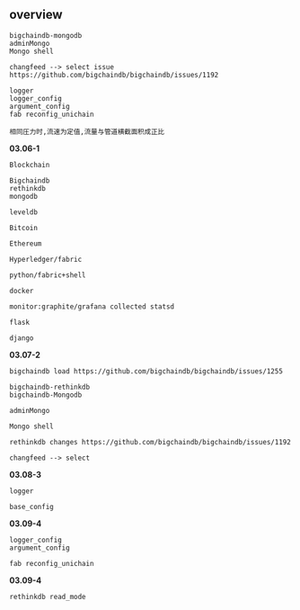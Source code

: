 ## overview

```
bigchaindb-mongodb
adminMongo
Mongo shell

changfeed --> select issue https://github.com/bigchaindb/bigchaindb/issues/1192

logger
logger_config
argument_config
fab reconfig_unichain

相同圧力时,流速为定值,流量与管道横截面积成正比
```

**03.06-1**
```
Blockchain

Bigchaindb
rethinkdb
mongodb

leveldb

Bitcoin

Ethereum

Hyperledger/fabric

python/fabric+shell

docker

monitor:graphite/grafana collected statsd

flask

django
```

**03.07-2**
```
bigchaindb load https://github.com/bigchaindb/bigchaindb/issues/1255

bigchaindb-rethinkdb
bigchaindb-Mongodb

adminMongo

Mongo shell

rethinkdb changes https://github.com/bigchaindb/bigchaindb/issues/1192

changfeed --> select
```

**03.08-3**
```
logger

base_config
```

**03.09-4**
```
logger_config
argument_config

fab reconfig_unichain
```

**03.09-4**
```
rethinkdb read_mode
```